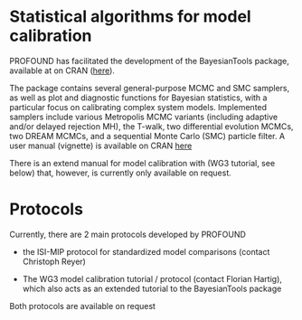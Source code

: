 # Statistical algorithms for model calibration

PROFOUND has facilitated the development of the BayesianTools package, available at on CRAN ([here](https://cran.r-project.org/web/packages/BayesianTools/index.html)). 

The package contains several general-purpose MCMC and SMC samplers, as well as plot and diagnostic functions for Bayesian statistics, with a particular focus on calibrating complex system models. Implemented samplers include various Metropolis MCMC variants (including adaptive and/or delayed rejection MH), the T-walk, two differential evolution MCMCs, two DREAM MCMCs, and a sequential Monte Carlo (SMC) particle filter. A user manual (vignette) is available on CRAN [here](https://cran.r-project.org/web/packages/BayesianTools/vignettes/BayesianTools.html)

There is an extend manual for model calibration with (WG3 tutorial, see below) that, however, is currently only available on request. 


# Protocols


Currently, there are 2 main protocols developed by PROFOUND

* the ISI-MIP protocol for standardized model comparisons (contact Christoph Reyer)

* The WG3 model calibration tutorial / protocol (contact Florian Hartig), which also acts as an extended tutorial to the BayesianTools package

Both protocols are available on request
